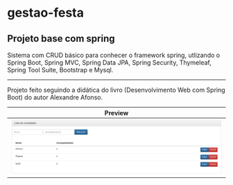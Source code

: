 # gestao-festa
Projeto base com spring
---
Sistema com CRUD básico para conhecer o framework spring, utlizando o Spring Boot, Spring MVC, Spring Data JPA, Spring Security, Thymeleaf, Spring Tool Suite, Bootstrap e Mysql.

---
Projeto feito seguindo a didática do livro (Desenvolvimento Web com Spring Boot) do autor Alexandre Afonso.


| Preview |
| ------- |
|![page](https://raw.githubusercontent.com/Viniciustertuliano/gestao-festa/master/.github/listaConvidados.png)|

